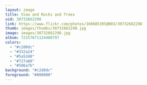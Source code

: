 ```yaml
---
layout: image
title: View and Rocks and Trees
uid: 30732662298
link: https://www.flickr.com/photos/160685305@N03/30732662298
thumb: images/thumbs/30732662298.jpg
image: images/30732662298.jpg
album: 72157671124488797
colors: 
  - "#c2d0dc"
  - "#332a24"
  - "#5a5248"
  - "#727a88"
  - "#586a7b"
background: "#c2d0dc"
foreground: "#000000"
---
```


